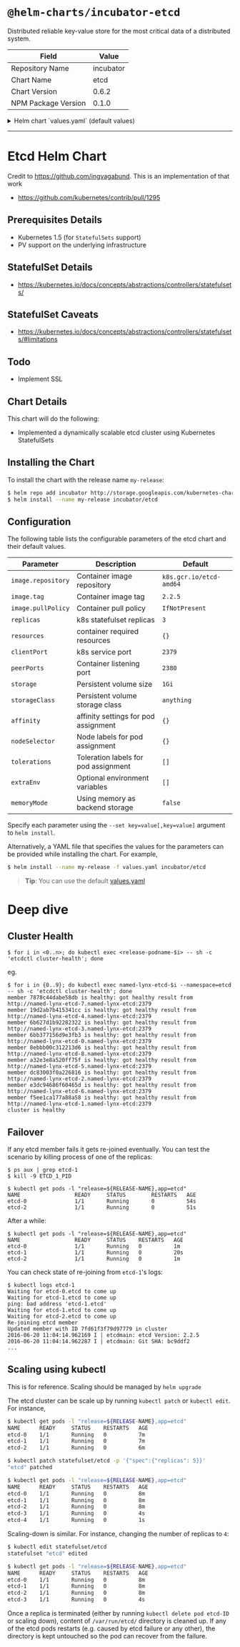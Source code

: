 # `@helm-charts/incubator-etcd`

Distributed reliable key-value store for the most critical data of a distributed system.

| Field               | Value     |
| ------------------- | --------- |
| Repository Name     | incubator |
| Chart Name          | etcd      |
| Chart Version       | 0.6.2     |
| NPM Package Version | 0.1.0     |

<details>

<summary>Helm chart `values.yaml` (default values)</summary>

```yaml
# Default values for etcd.
# This is a YAML-formatted file.
# Declare name/value pairs to be passed into your templates.
# name: value

peerPort: 2380
clientPort: 2379
component: 'etcd'
replicas: 3
image:
  repository: 'k8s.gcr.io/etcd-amd64'
  tag: '2.2.5'
  pullPolicy: 'IfNotPresent'
resources: {}
# We usually recommend not to specify default resources and to leave this as a conscious
# choice for the user. This also increases chances charts run on environments with little
# resources, such as Minikube. If you do want to specify resources, uncomment the following
# lines, adjust them as necessary, and remove the curly braces after 'resources:'.
# limits:
#  cpu: 100m
#  memory: 128Mi
# requests:
#  cpu: 100m
#  memory: 128Mi

persistentVolume:
  enabled: false
  # storage: "1Gi"
  ## etcd data Persistent Volume Storage Class
  ## If defined, storageClassName: <storageClass>
  ## If set to "-", storageClassName: "", which disables dynamic provisioning
  ## If undefined (the default) or set to null, no storageClassName spec is
  ##   set, choosing the default provisioner.  (gp2 on AWS, standard on
  ##   GKE, AWS & OpenStack)
  ##
  # storageClass: "-"

## This is only available when persistentVolume is false:
## If persistentVolume is not enabled, one can choose to use memory mode for ETCD by setting memoryMode to "true".
## The system will create a volume with "medium: Memory"
memoryMode: false

## Node labels and tolerations for pod assignment
## ref: https://kubernetes.io/docs/concepts/configuration/assign-pod-node/#nodeselector
## ref: https://kubernetes.io/docs/concepts/configuration/assign-pod-node/#taints-and-tolerations-beta-feature
nodeSelector: {}
tolerations: []
affinity: {}
extraEnv: []
```

</details>

---

# Etcd Helm Chart

Credit to https://github.com/ingvagabund. This is an implementation of that work

- https://github.com/kubernetes/contrib/pull/1295

## Prerequisites Details

- Kubernetes 1.5 (for `StatefulSets` support)
- PV support on the underlying infrastructure

## StatefulSet Details

- https://kubernetes.io/docs/concepts/abstractions/controllers/statefulsets/

## StatefulSet Caveats

- https://kubernetes.io/docs/concepts/abstractions/controllers/statefulsets/#limitations

## Todo

- Implement SSL

## Chart Details

This chart will do the following:

- Implemented a dynamically scalable etcd cluster using Kubernetes StatefulSets

## Installing the Chart

To install the chart with the release name `my-release`:

```bash
$ helm repo add incubator http://storage.googleapis.com/kubernetes-charts-incubator
$ helm install --name my-release incubator/etcd
```

## Configuration

The following table lists the configurable parameters of the etcd chart and their default values.

| Parameter          | Description                          | Default                 |
| ------------------ | ------------------------------------ | ----------------------- |
| `image.repository` | Container image repository           | `k8s.gcr.io/etcd-amd64` |
| `image.tag`        | Container image tag                  | `2.2.5`                 |
| `image.pullPolicy` | Container pull policy                | `IfNotPresent`          |
| `replicas`         | k8s statefulset replicas             | `3`                     |
| `resources`        | container required resources         | `{}`                    |  |
| `clientPort`       | k8s service port                     | `2379`                  |
| `peerPorts`        | Container listening port             | `2380`                  |
| `storage`          | Persistent volume size               | `1Gi`                   |
| `storageClass`     | Persistent volume storage class      | `anything`              |
| `affinity`         | affinity settings for pod assignment | `{}`                    |
| `nodeSelector`     | Node labels for pod assignment       | `{}`                    |
| `tolerations`      | Toleration labels for pod assignment | `[]`                    |
| `extraEnv`         | Optional environment variables       | `[]`                    |
| `memoryMode`       | Using memory as backend storage      | `false`                 |

Specify each parameter using the `--set key=value[,key=value]` argument to `helm install`.

Alternatively, a YAML file that specifies the values for the parameters can be provided while installing the chart. For example,

```bash
$ helm install --name my-release -f values.yaml incubator/etcd
```

> **Tip**: You can use the default [values.yaml](values.yaml)

# Deep dive

## Cluster Health

```
$ for i in <0..n>; do kubectl exec <release-podname-$i> -- sh -c 'etcdctl cluster-health'; done
```

eg.

```
$ for i in {0..9}; do kubectl exec named-lynx-etcd-$i --namespace=etcd -- sh -c 'etcdctl cluster-health'; done
member 7878c44dabe58db is healthy: got healthy result from http://named-lynx-etcd-7.named-lynx-etcd:2379
member 19d2ab7b415341cc is healthy: got healthy result from http://named-lynx-etcd-4.named-lynx-etcd:2379
member 6b627d1b92282322 is healthy: got healthy result from http://named-lynx-etcd-3.named-lynx-etcd:2379
member 6bb377156d9e3fb3 is healthy: got healthy result from http://named-lynx-etcd-0.named-lynx-etcd:2379
member 8ebbb00c312213d6 is healthy: got healthy result from http://named-lynx-etcd-8.named-lynx-etcd:2379
member a32e3e8a520ff75f is healthy: got healthy result from http://named-lynx-etcd-5.named-lynx-etcd:2379
member dc83003f0a226816 is healthy: got healthy result from http://named-lynx-etcd-2.named-lynx-etcd:2379
member e3dc94686f60465d is healthy: got healthy result from http://named-lynx-etcd-6.named-lynx-etcd:2379
member f5ee1ca177a88a58 is healthy: got healthy result from http://named-lynx-etcd-1.named-lynx-etcd:2379
cluster is healthy
```

## Failover

If any etcd member fails it gets re-joined eventually.
You can test the scenario by killing process of one of the replicas:

```shell
$ ps aux | grep etcd-1
$ kill -9 ETCD_1_PID
```

```shell
$ kubectl get pods -l "release=${RELEASE-NAME},app=etcd"
NAME                 READY     STATUS        RESTARTS   AGE
etcd-0               1/1       Running       0          54s
etcd-2               1/1       Running       0          51s
```

After a while:

```shell
$ kubectl get pods -l "release=${RELEASE-NAME},app=etcd"
NAME                 READY     STATUS    RESTARTS   AGE
etcd-0               1/1       Running   0          1m
etcd-1               1/1       Running   0          20s
etcd-2               1/1       Running   0          1m
```

You can check state of re-joining from `etcd-1`'s logs:

```shell
$ kubectl logs etcd-1
Waiting for etcd-0.etcd to come up
Waiting for etcd-1.etcd to come up
ping: bad address 'etcd-1.etcd'
Waiting for etcd-1.etcd to come up
Waiting for etcd-2.etcd to come up
Re-joining etcd member
Updated member with ID 7fd61f3f79d97779 in cluster
2016-06-20 11:04:14.962169 I | etcdmain: etcd Version: 2.2.5
2016-06-20 11:04:14.962287 I | etcdmain: Git SHA: bc9ddf2
...
```

## Scaling using kubectl

This is for reference. Scaling should be managed by `helm upgrade`

The etcd cluster can be scale up by running `kubectl patch` or `kubectl edit`. For instance,

```sh
$ kubectl get pods -l "release=${RELEASE-NAME},app=etcd"
NAME      READY     STATUS    RESTARTS   AGE
etcd-0    1/1       Running   0          7m
etcd-1    1/1       Running   0          7m
etcd-2    1/1       Running   0          6m

$ kubectl patch statefulset/etcd -p '{"spec":{"replicas": 5}}'
"etcd" patched

$ kubectl get pods -l "release=${RELEASE-NAME},app=etcd"
NAME      READY     STATUS    RESTARTS   AGE
etcd-0    1/1       Running   0          8m
etcd-1    1/1       Running   0          8m
etcd-2    1/1       Running   0          8m
etcd-3    1/1       Running   0          4s
etcd-4    1/1       Running   0          1s
```

Scaling-down is similar. For instance, changing the number of replicas to `4`:

```sh
$ kubectl edit statefulset/etcd
statefulset "etcd" edited

$ kubectl get pods -l "release=${RELEASE-NAME},app=etcd"
NAME      READY     STATUS    RESTARTS   AGE
etcd-0    1/1       Running   0          8m
etcd-1    1/1       Running   0          8m
etcd-2    1/1       Running   0          8m
etcd-3    1/1       Running   0          4s
```

Once a replica is terminated (either by running `kubectl delete pod etcd-ID` or scaling down),
content of `/var/run/etcd/` directory is cleaned up.
If any of the etcd pods restarts (e.g. caused by etcd failure or any other),
the directory is kept untouched so the pod can recover from the failure.
